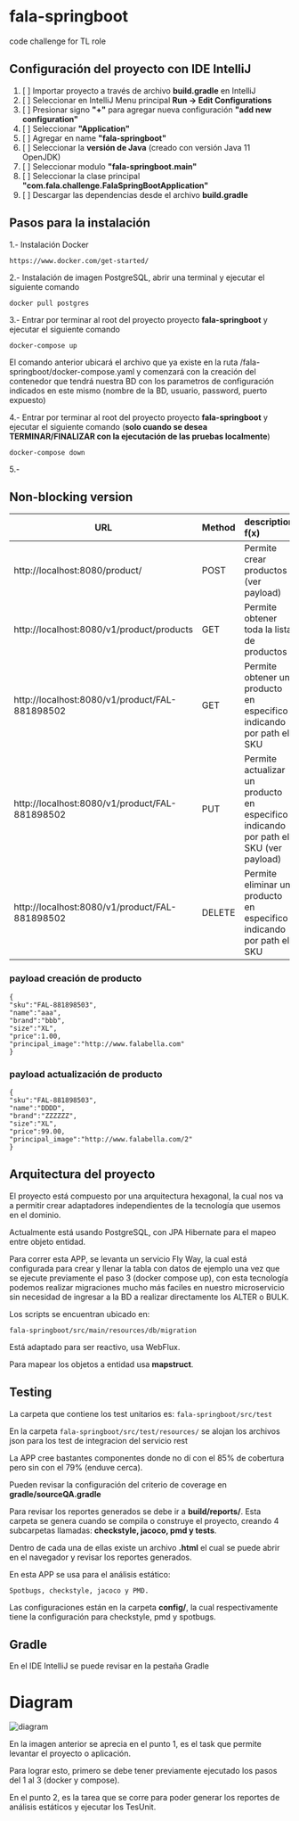 # fala-springboot

code challenge for TL role

## Configuración del proyecto con IDE IntelliJ

1. [ ] Importar proyecto a través de archivo **build.gradle** en IntelliJ
2. [ ] Seleccionar en IntelliJ Menu principal **Run -> Edit Configurations**
3. [ ] Presionar signo **"+"** para agregar nueva configuración **"add new configuration"**
4. [ ] Seleccionar **"Application"**
5. [ ] Agregar en name **"fala-springboot"**
6. [ ] Seleccionar la **versión de Java** (creado con versión Java 11 OpenJDK)
7. [ ] Seleccionar modulo **"fala-springboot.main"**
8. [ ] Seleccionar la clase principal **"com.fala.challenge.FalaSpringBootApplication"**
9. [ ] Descargar las dependencias desde el archivo **build.gradle**

## Pasos para la instalación

1.- Instalación Docker 

```
https://www.docker.com/get-started/
```

2.- Instalación de imagen PostgreSQL, abrir una terminal y ejecutar el siguiente comando

```
docker pull postgres
```

3.- Entrar por terminar al root del proyecto proyecto **fala-springboot** 
y ejecutar el siguiente comando

```
docker-compose up
```
El comando anterior ubicará el archivo que ya existe en la ruta /fala-springboot/docker-compose.yaml
y comenzará con la creación del contenedor que tendrá nuestra BD con los parametros 
de configuración indicados en este mismo (nombre de la BD, usuario, password, puerto expuesto)


4.- Entrar por terminar al root del proyecto proyecto **fala-springboot**
y ejecutar el siguiente comando (**solo cuando se desea 
TERMINAR/FINALIZAR con la ejecutación de las pruebas localmente**)

```
docker-compose down
```
5.- 

## Non-blocking version

| URL                                               | Method    | description f(x)                                   |
| --------------------------------------------------|:-------   |:----------------------------------------------------|
| http://localhost:8080/product/                    | POST      | Permite crear productos (ver payload)             |
| http://localhost:8080/v1/product/products         | GET       | Permite obtener toda la lista de productos       |
| http://localhost:8080/v1/product/FAL-881898502    | GET       | Permite obtener un producto en especifico indicando por path el SKU
| http://localhost:8080/v1/product/FAL-881898502    | PUT       | Permite actualizar un producto en especifico indicando por path el SKU (ver payload)
| http://localhost:8080/v1/product/FAL-881898502    | DELETE    | Permite eliminar un producto en especifico indicando por path el SKU

### payload creación de producto
```
{
"sku":"FAL-881898503",
"name":"aaa",
"brand":"bbb",
"size":"XL",
"price":1.00,
"principal_image":"http://www.falabella.com"
}
```

### payload actualización de producto
```
{
"sku":"FAL-881898503",
"name":"DDDD",
"brand":"ZZZZZZ",
"size":"XL",
"price":99.00,
"principal_image":"http://www.falabella.com/2"
}
```
## Arquitectura del proyecto

El proyecto está compuesto por una arquitectura hexagonal, la cual nos va a permitir crear adaptadores independientes 
de la tecnología que usemos en el dominio.

Actualmente está usando PostgreSQL, con JPA Hibernate para el mapeo entre objeto entidad.

Para correr esta APP, se levanta un servicio Fly Way, la cual está configurada para crear y llenar la tabla con datos de ejemplo
una vez que se ejecute previamente el paso 3 (docker compose up), con esta tecnología podemos realizar migraciones mucho
más faciles en nuestro microservicio sin necesidad de ingresar a la BD a realizar directamente los ALTER o BULK.

Los scripts se encuentran ubicado en:

`fala-springboot/src/main/resources/db/migration`

Está adaptado para ser reactivo, usa WebFlux.

Para mapear los objetos a entidad usa **mapstruct**. 

## Testing

La carpeta que contiene los test unitarios es: `fala-springboot/src/test`

En la carpeta `fala-springboot/src/test/resources/` se alojan los archivos json para los test de 
integracion del servicio rest

La APP cree bastantes componentes donde no dí con el 85% de cobertura pero sin con el 79% (enduve cerca).

Pueden revisar la configuración del criterio de coverage en **gradle/sourceQA.gradle**

Para revisar los reportes generados se debe ir a **build/reports/**.  Esta carpeta se genera cuando se compila
o construye el proyecto, creando 4 subcarpetas llamadas: **checkstyle, jacoco, pmd y tests**.

Dentro de cada una de ellas existe un archivo **.html** el cual se puede abrir en el navegador y revisar los reportes generados.

En esta APP se usa para el análisis estático:

```Spotbugs, checkstyle, jacoco y PMD.```

Las configuraciones están en la carpeta **config/**, la cual respectivamente tiene la configuración para checkstyle, pmd y spotbugs.

## Gradle

En el IDE IntelliJ se puede revisar en la pestaña Gradle


# Diagram
![diagram](https://raw.githubusercontent.com/nio-kedakai/fala-springboot/master/gradle_app.png)

En la imagen anterior se aprecia en el punto 1, es el task que permite levantar el proyecto o aplicación.

Para lograr esto, primero se debe tener previamente ejecutado los pasos del 1 al 3 (docker y compose).

En el punto 2, es la tarea que se corre para poder generar los reportes de análisis estáticos y ejecutar los TesUnit.